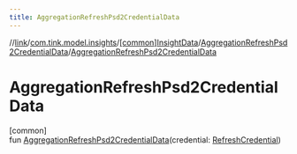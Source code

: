 ```yaml
---
title: AggregationRefreshPsd2CredentialData
---
```

//[link](../../../../index.html)/[com.tink.model.insights](../../index.html)/[[common]InsightData](../index.html)/[AggregationRefreshPsd2CredentialData](index.html)/[AggregationRefreshPsd2CredentialData](-aggregation-refresh-psd2-credential-data.html)



# AggregationRefreshPsd2CredentialData



[common]\
fun [AggregationRefreshPsd2CredentialData](-aggregation-refresh-psd2-credential-data.html)(credential: [RefreshCredential](../../../com.tink.model.credentials/[common]-refresh-credential/index.html))




